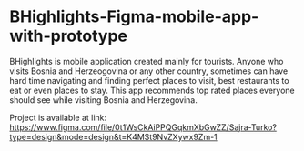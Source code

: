 # BHighlights-Figma-mobile-app-with-prototype

BHighlights is mobile application created mainly for tourists. Anyone who visits Bosnia and Herzeogovina or any other country, sometimes can have hard time navigating and finding perfect places to visit, best restaurants to eat or even places to stay. This app recommends top rated places everyone should see while visiting Bosnia and Herzegovina. 

Project is available at link: https://www.figma.com/file/0t1WsCkAiPPQGqkmXbGwZZ/Sajra-Turko?type=design&mode=design&t=K4MSt9NvZXywx9Zm-1 
